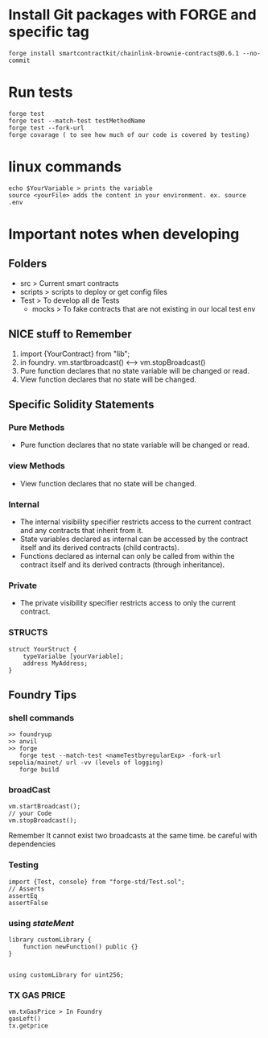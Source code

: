 
# Install Git packages with FORGE and specific tag
    forge install smartcontractkit/chainlink-brownie-contracts@0.6.1 --no-commit

# Run tests
	forge test
	forge test --match-test testMethodName
	forge test --fork-url
	forge covarage ( to see how much of our code is covered by testing) 

# linux commands
	
	echo $YourVariable > prints the variable
	source <yourFile> adds the content in your environment. ex. source .env 



# Important notes when developing

## Folders
* src > Current smart contracts
* scripts > scripts to deploy or get config files
* Test  > To develop all de Tests
   * mocks > To fake contracts that are not existing in our local test env


## NICE stuff to Remember

1. import {YourContract} from "lib";
2. in foundry. vm.startbroadcast() <--> vm.stopBroadcast()
3. Pure function declares that no state variable will be changed or read.
4. View function declares that no state will be changed.

## Specific Solidity Statements

### Pure Methods
* Pure function declares that no state variable will be changed or read.

### view Methods
* View function declares that no state will be changed.

### Internal 
* The internal visibility specifier restricts access to the current contract and any contracts that inherit from it.
* State variables declared as internal can be accessed by the contract itself and its derived contracts (child contracts).
* Functions declared as internal can only be called from within the contract itself and its derived contracts (through inheritance).

### Private
* The private visibility specifier restricts access to only the current contract.

### STRUCTS
```solidity
struct YourStruct {
	typeVarialbe [yourVariable];
	address MyAddress;
}
```

## Foundry Tips
### shell commands
	>> foundryup
	>> anvil
 	>> forge
	   forge test --match-test <nameTestbyregularExp> -fork-url sepolia/mainet/ url -vv (levels of logging) 
	   forge build
    
### broadCast
```solidity
vm.startBroadcast();
// your Code
vm.stopBroadcast();
```
Remember It cannot exist two broadcasts at the same time. be careful with dependencies 
 

### Testing 
``` solidity
import {Test, console} from "forge-std/Test.sol";
// Asserts 
assertEq
assertFalse

```
### using *stateMent* 
```solidity
library customLibrary {
	function newFunction() public {}
}


using customLibrary for uint256;
```

###  TX GAS PRICE
```solidity
vm.txGasPrice > In Foundry 
gasLeft()
tx.getprice


```

